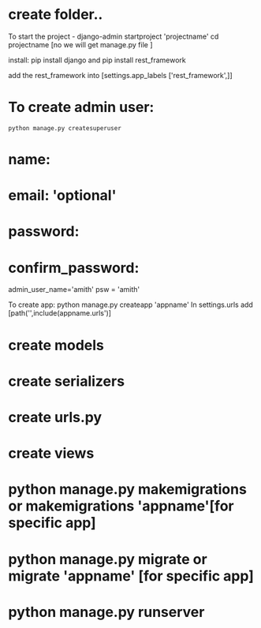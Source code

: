 # create folder.. 
To start the project - django-admin startproject 'projectname'
    cd projectname
    [no we will get manage.py file ]

install: pip install django and pip install rest_framework

add the rest_framework into [settings.app_labels ['rest_framework',]]

# To create admin user:
    python manage.py createsuperuser

# name:
# email: 'optional'
# password:
# confirm_password: 

admin_user_name='amith'
psw = 'amith'

To create app:
    python manage.py createapp 'appname'
    In settings.urls add [path('',include(appname.urls')]

# create models
# create serializers
# create urls.py
# create views

# python manage.py makemigrations or makemigrations 'appname'[for specific app]
# python manage.py migrate or migrate 'appname' [for specific app]
# python manage.py runserver

